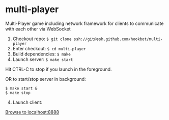 # multi-player

Multi-Player game including network framework for clients to communicate with each other via WebSocket

1. Checkout repo: ```$ git clone ssh://git@ssh.github.com/hookbot/multi-player```
1. Enter checkout: ```$ cd multi-player```
1. Build dependencies: ```$ make```
1. Launch server: ```$ make start```

Hit CTRL-C to stop if you launch in the foreground.

OR to start/stop server in background:

```
$ make start &
$ make stop
```

4. Launch client:

[Browse to localhost:8888](http://127.0.0.1:8888/)
